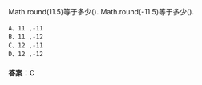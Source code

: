 Math.round(11.5)等于多少(). Math.round(-11.5)等于多少(). 
```  
A、11 ,-11   
B、11 ,-12   
C、12 ,-11   
D、12 ,-12
```
#### 答案：C
